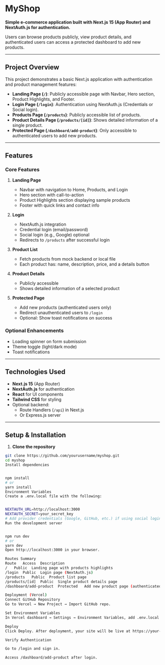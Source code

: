 # MyShop

**Simple e-commerce application built with Next.js 15 (App Router) and NextAuth.js for authentication.**

Users can browse products publicly, view product details, and authenticated users can access a protected dashboard to add new products.

---

## Project Overview

This project demonstrates a basic Next.js application with authentication and product management features:

- **Landing Page (`/`)**: Publicly accessible page with Navbar, Hero section, Product Highlights, and Footer.
- **Login Page (`/login`)**: Authentication using NextAuth.js (Credentials or Social login).
- **Products Page (`/products`)**: Publicly accessible list of products.
- **Product Details Page (`/products/[id]`)**: Shows detailed information of a single product.
- **Protected Page (`/dashboard/add-product`)**: Only accessible to authenticated users to add new products.

---

## Features

### Core Features

1. **Landing Page**
   - Navbar with navigation to Home, Products, and Login
   - Hero section with call-to-action
   - Product Highlights section displaying sample products
   - Footer with quick links and contact info

2. **Login**
   - NextAuth.js integration
   - Credential login (email/password)
   - Social login (e.g., Google) optional
   - Redirects to `/products` after successful login

3. **Product List**
   - Fetch products from mock backend or local file
   - Each product has: name, description, price, and a details button

4. **Product Details**
   - Publicly accessible
   - Shows detailed information of a selected product

5. **Protected Page**
   - Add new products (authenticated users only)
   - Redirect unauthenticated users to `/login`
   - Optional: Show toast notifications on success

### Optional Enhancements

- Loading spinner on form submission
- Theme toggle (light/dark mode)
- Toast notifications

---

## Technologies Used

- **Next.js 15** (App Router)
- **NextAuth.js** for authentication
- **React** for UI components
- **Tailwind CSS** for styling
- Optional backend:
  - Route Handlers (`/api`) in Next.js
  - Or Express.js server

---

## Setup & Installation

1. **Clone the repository**
```bash
git clone https://github.com/yourusername/myshop.git
cd myshop
Install dependencies


npm install
# or
yarn install
Environment Variables
Create a .env.local file with the following:


NEXTAUTH_URL=http://localhost:3000
NEXTAUTH_SECRET=your_secret_key
# Add provider credentials (Google, GitHub, etc.) if using social login
Run the development server


npm run dev
# or
yarn dev
Open http://localhost:3000 in your browser.

Routes Summary
Route	Access	Description
/	Public	Landing page with products highlights
/login	Public	Login page (NextAuth.js)
/products	Public	Product list page
/products/[id]	Public	Single product details page
/dashboard/add-product	Protected	Add new product page (authenticated only)

Deployment (Vercel)
Connect GitHub Repository
Go to Vercel → New Project → Import GitHub repo.

Set Environment Variables
In Vercel dashboard → Settings → Environment Variables, add .env.local variables.

Deploy
Click Deploy. After deployment, your site will be live at https://your-project.vercel.app.

Verify Authentication

Go to /login and sign in.

Access /dashboard/add-product after login.

